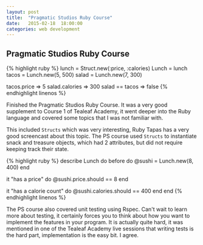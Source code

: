 ```yaml
---
layout: post
title:  "Pragmatic Studios Ruby Course"
date:   2015-02-18  18:00:00
categories: web development
---
```

## Pragmatic Studios Ruby Course ##

{% highlight ruby %}
lunch = Struct.new(:price, :calories)
Lunch = lunch
tacos = Lunch.new(5, 500)
salad = Lunch.new(7, 300)

tacos.price
=> 5
salad.calories
=> 300
salad == tacos
=> false
{% endhighlight linenos %}

Finished the Pragmatic Studios Ruby Course.  It was a very good supplement to Course 1 of Tealeaf Academy, it went deeper into the Ruby language and covered some topics that I was not familiar with.

This included `Structs` which was very interesting, Ruby Tapas has a very good screencast about this topic.  The PS course used `Structs` to instantiate snack and treasure objects, which had 2 attributes, but did not require keeping track their state.

{% highlight ruby %}
describe Lunch do
  before do
    @sushi = Lunch.new(8, 400)
  end

  it "has a price" do
    @sushi.price.should == 8
  end

  it "has a calorie count" do
    @sushi.calories.should == 400
  end
end
{% endhighlight linenos %}

The PS course also covered unit testing using Rspec.  Can't wait to learn more about testing, it certainly forces you to think about how you want to implement the features in your program.  It is actually quite hard, it was mentioned in one of the Tealeaf Academy live sessions that writing tests is the hard part, implementation is the easy bit.  I agree.
